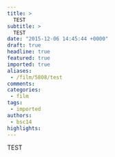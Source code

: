 ```yaml
---
title: >
  TEST
subtitle: >
  TEST
date: "2015-12-06 14:45:44 +0000"
draft: true
headline: true
featured: true
imported: true
aliases:
 - /film/5808/test
comments:
categories:
 - film
tags:
 - imported
authors:
 - bsc14
highlights:
---
```


TEST
